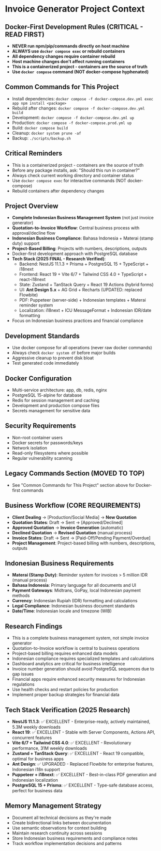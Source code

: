 # Invoice Generator Project Context

## Docker-First Development Rules (CRITICAL - READ FIRST)
- **NEVER run npm/pip/commands directly on host machine**
- **ALWAYS use `docker compose exec` or rebuild containers**
- **All dependency changes require container rebuild**
- **Host machine changes don't affect running containers**
- **This is a containerized project - containers are the source of truth**
- **Use `docker compose` command (NOT docker-compose hyphenated)**

## Common Commands for This Project
- Install dependencies: `docker compose -f docker-compose.dev.yml exec app npm install <package>`
- Rebuild after changes: `docker compose -f docker-compose.dev.yml build`
- Development: `docker compose -f docker-compose.dev.yml up`
- Production: `docker compose -f docker-compose.prod.yml up`
- Build: `docker compose build`
- Cleanup: `docker system prune -af`
- Backup: `./scripts/backup.sh`

## Critical Reminders
- This is a containerized project - containers are the source of truth
- Before any package installs, ask: "Should this run in container?"
- Always check current working directory and container status
- Use `docker compose exec` for interactive commands (NOT docker-compose)
- Rebuild containers after dependency changes

## Project Overview
- **Complete Indonesian Business Management System** (not just invoice generator)
- **Quotation-to-Invoice Workflow**: Central business process with approval/decline flow  
- **Indonesian Business Compliance**: Bahasa Indonesia + Materai (stamp duty) support
- **Project-Based Billing**: Projects with numbers, descriptions, outputs
- Docker-first development approach with PostgreSQL database
- **Tech Stack (2025 FINAL - Research Verified)**: 
  - Backend: NestJS 11.1.3 + Prisma + PostgreSQL 15 + TypeScript + i18next
  - Frontend: React 19 + Vite 6/7 + Tailwind CSS 4.0 + TypeScript + react-i18next
  - State: Zustand + TanStack Query + React 19 Actions (hybrid forms)
  - UI: **Ant Design 5.x** + AG Grid + Recharts (UPDATED: replaced Flowbite)
  - PDF: Puppeteer (server-side) + Indonesian templates + Materai reminder system
  - Localization: i18next + ICU MessageFormat + Indonesian IDR/date formatting
- Focus on Indonesian business practices and financial compliance

## Development Standards
- Use docker compose for all operations (never raw docker commands)
- Always check `docker system df` before major builds
- Aggressive cleanup to prevent disk bloat
- Test generated code immediately

## Docker Configuration
- Multi-service architecture: app, db, redis, nginx
- PostgreSQL 15-alpine for database
- Redis for session management and caching
- Development and production compose files
- Secrets management for sensitive data

## Security Requirements
- Non-root container users
- Docker secrets for passwords/keys  
- Network isolation
- Read-only filesystems where possible
- Regular vulnerability scanning

## Legacy Commands Section (MOVED TO TOP)
- See "Common Commands for This Project" section above for Docker-first commands

## Business Workflow (CORE REQUIREMENTS)
- **Client Dealing** → [Production/Social Media] → **New Quotation**
- **Quotation States**: Draft → Sent → [Approved/Declined]
- **Approved Quotation** → **Invoice Generation** (automatic)
- **Declined Quotation** → **Revised Quotation** (manual process)
- **Invoice States**: Draft → Sent → [Paid-Off/Pending Payment/Overdue]
- **Project Management**: Project-based billing with numbers, descriptions, outputs

## Indonesian Business Requirements
- **Materai (Stamp Duty)**: Reminder system for invoices > 5 million IDR (manual process)
- **Bahasa Indonesia**: Primary language for all documents and UI
- **Payment Gateways**: Midtrans, GoPay, local Indonesian payment methods
- **Currency**: Indonesian Rupiah (IDR) formatting and calculations
- **Legal Compliance**: Indonesian business document standards
- **Date/Time**: Indonesian locale and timezone (WIB)

## Research Findings
- This is a complete business management system, not simple invoice generator
- Quotation-to-Invoice workflow is central to business operations
- Project-based billing requires enhanced data models
- Indonesian compliance requires specialized templates and calculations
- Dashboard analytics are critical for business intelligence
- Invoice number generation should avoid PostgreSQL sequences due to gap issues
- Financial apps require enhanced security measures for Indonesian regulations
- Use health checks and restart policies for production
- Implement proper backup strategies for financial data

## Tech Stack Verification (2025 Research)
- **NestJS 11.1.3**: ✅ EXCELLENT - Enterprise-ready, actively maintained, 5.3M weekly downloads
- **React 19**: ✅ EXCELLENT - Stable with Server Components, Actions API, concurrent features
- **Vite 6/7 + Tailwind CSS 4.0**: ✅ EXCELLENT - Revolutionary performance, 31M weekly downloads
- **Zustand + TanStack Query**: ✅ EXCELLENT - React 19 compatible, optimal for business apps
- **Ant Design**: ✅ UPGRADED - Replaced Flowbite for enterprise features, Indonesian i18n support
- **Puppeteer + i18next**: ✅ EXCELLENT - Best-in-class PDF generation and Indonesian localization
- **PostgreSQL 15 + Prisma**: ✅ EXCELLENT - Type-safe database access, perfect for business data

## Memory Management Strategy
- Document all technical decisions as they're made
- Create bidirectional links between documentation
- Use semantic observations for context building
- Maintain research continuity across sessions
- Store Indonesian business requirements and compliance notes
- Track workflow implementation decisions and patterns